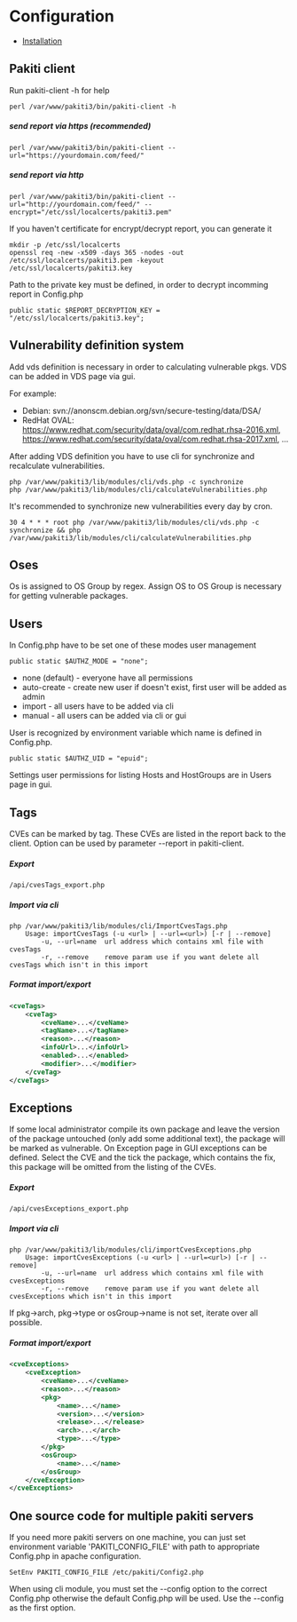 # Configuration

* [Installation](installation.md)

## Pakiti client
Run pakiti-client -h for help

    perl /var/www/pakiti3/bin/pakiti-client -h

##### send report via https (recommended)
    perl /var/www/pakiti3/bin/pakiti-client --url="https://yourdomain.com/feed/"

##### send report via http
    perl /var/www/pakiti3/bin/pakiti-client --url="http://yourdomain.com/feed/" --encrypt="/etc/ssl/localcerts/pakiti3.pem"

If you haven't certificate for encrypt/decrypt report, you can generate it

    mkdir -p /etc/ssl/localcerts
    openssl req -new -x509 -days 365 -nodes -out /etc/ssl/localcerts/pakiti3.pem -keyout /etc/ssl/localcerts/pakiti3.key

Path to the private key must be defined, in order to decrypt incomming report in Config.php

    public static $REPORT_DECRYPTION_KEY = "/etc/ssl/localcerts/pakiti3.key";

## Vulnerability definition system
Add vds definition is necessary in order to calculating vulnerable pkgs. VDS can be added in VDS page via gui.

For example:
* Debian: svn://anonscm.debian.org/svn/secure-testing/data/DSA/
* RedHat OVAL: https://www.redhat.com/security/data/oval/com.redhat.rhsa-2016.xml, https://www.redhat.com/security/data/oval/com.redhat.rhsa-2017.xml, ...

After adding VDS definition you have to use cli for synchronize and recalculate vulnerabilities.

    php /var/www/pakiti3/lib/modules/cli/vds.php -c synchronize
    php /var/www/pakiti3/lib/modules/cli/calculateVulnerabilities.php

It's recommended to synchronize new vulnerabilities every day by cron.

    30 4 * * * root php /var/www/pakiti3/lib/modules/cli/vds.php -c synchronize && php /var/www/pakiti3/lib/modules/cli/calculateVulnerabilities.php

## Oses
Os is assigned to OS Group by regex. Assign OS to OS Group is necessary for getting vulnerable packages.

## Users
In Config.php have to be set one of these modes user management

    public static $AUTHZ_MODE = "none";

* none (default) - everyone have all permissions
* auto-create - create new user if doesn't exist, first user will be added as admin
* import - all users have to be added via cli
* manual - all users can be added via cli or gui

User is recognized by environment variable which name is defined in Config.php.

    public static $AUTHZ_UID = "epuid";

Settings user permissions for listing Hosts and HostGroups are in Users page in gui.

## Tags
CVEs can be marked by tag. These CVEs are listed in the report back to the client. Option can be used by parameter --report in pakiti-client.
##### Export
    /api/cvesTags_export.php
##### Import via cli
    php /var/www/pakiti3/lib/modules/cli/ImportCvesTags.php
        Usage: importCvesTags (-u <url> | --url=<url>) [-r | --remove]
            -u, --url=name  url address which contains xml file with cvesTags
            -r, --remove    remove param use if you want delete all cvesTags which isn't in this import
##### Format import/export
```xml
<cveTags>
    <cveTag>
        <cveName>...</cveName>
        <tagName>...</tagName>
        <reason>...</reason>
        <infoUrl>...</infoUrl>
        <enabled>...</enabled>
        <modifier>...</modifier>
    </cveTag>
</cveTags>
```

## Exceptions
If some local administrator compile its own package and leave the version of the package untouched (only add some additional text), the package will be marked as vulnerable. On Exception page in GUI exceptions can be defined. Select the CVE and the tick the package, which contains the fix, this package will be omitted from the listing of the CVEs.
##### Export
    /api/cvesExceptions_export.php
##### Import via cli
    php /var/www/pakiti3/lib/modules/cli/importCvesExceptions.php
        Usage: importCvesExceptions (-u <url> | --url=<url>) [-r | --remove]
            -u, --url=name  url address which contains xml file with cvesExceptions
            -r, --remove    remove param use if you want delete all cvesExceptions which isn't in this import

If pkg->arch, pkg->type or osGroup->name is not set, iterate over all possible.

##### Format import/export
```xml
<cveExceptions>
    <cveException>
        <cveName>...</cveName>
        <reason>...</reason>
        <pkg>
            <name>...</name>
            <version>...</version>
            <release>...</release>
            <arch>...</arch>
            <type>...</type>
        </pkg>
        <osGroup>
            <name>...</name>
        </osGroup>
    </cveException>
</cveExceptions>
```

## One source code for multiple pakiti servers
If you need more pakiti servers on one machine, you can just set environment variable 'PAKITI_CONFIG_FILE' with path to appropriate Config.php in apache configuration.

    SetEnv PAKITI_CONFIG_FILE /etc/pakiti/Config2.php

When using cli module, you must set the --config option to the correct Config.php otherwise the default Config.php will be used. Use the --config as the first option.
